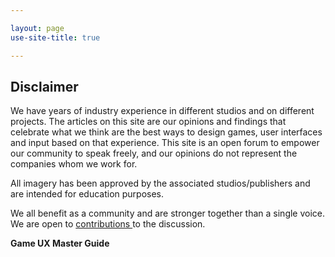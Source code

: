 ```yaml
---

layout: page
use-site-title: true

---
```


## Disclaimer

We have years of industry experience in different studios and on different projects. The articles on this site are our opinions and findings that celebrate what we think are the best ways to design games, user interfaces and input based on that experience. This site is an open forum to empower our community to speak freely, and our opinions do not represent the companies whom we work for.

All imagery has been approved by the associated studios/publishers and are intended for education purposes.

We all benefit as a community and are stronger together than a single voice.
We are open to <a href="https://leesteg.github.io/privatebebo/Community/"> contributions </a> to the discussion.

**Game UX Master Guide**
